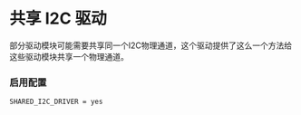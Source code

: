 # 共享 I2C 驱动

部分驱动模块可能需要共享同一个I2C物理通道，这个驱动提供了这么一个方法给这些驱动模块共享一个物理通道。

### 启用配置
```
SHARED_I2C_DRIVER = yes
```
